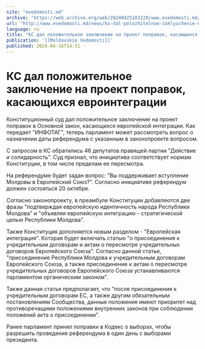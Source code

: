 ```yaml
---
site: "evedomosti.md"
archive: "https://web.archive.org/web/20240425103220/www.evedomosti.md/news/ks-dal-polozhitelnoe-zaklyuchenie-na-proekt-popravok-kasayus"
url: "http://www.evedomosti.md/news/ks-dal-polozhitelnoe-zaklyuchenie-na-proekt-popravok-kasayus"
language: ru
title: "КС дал положительное заключение на проект поправок, касающихся евроинтеграции"
publication: '[[Moldavskie Vedomosti]]'
published: 2024-04-16T14:31
---
```


# КС дал положительное заключение на проект поправок, касающихся евроинтеграции

Конституционный суд дал положительное заключение на проект поправок в Основной закон, касающихся европейской интеграции. Как передает "ИНФОТАГ", теперь парламент может рассмотреть вопрос о назначении даты референдума с указанным в законопроекте вопросом.

С запросом в КС обратились 46 депутатов правящей партии "Действие и солидарность". Суд признал, что инициатива соответствует нормам Конституции, в том числе пределам ее пересмотра.

На референдуме будет задан вопрос: "Вы поддерживает вступление Молдовы в Европейский Союз?". Согласно инициативе референдум должен состояться 20 октября.

Согласно законопроекту, в преамбуле Конституции добавляются две фразы "подтверждая европейскую идентичность народа Республики Молдова" и "объявляя европейскую интеграцию - стратегической целью Республики Молдова".

Также Конституция дополняется новым разделом - "Европейская интеграция". Которая будет включать статью "о присоединения к учредительным договорам и актам о пересмотре учредительных договоров Европейского Союза". Согласно данной статье, "присоединение Республики Молдова к учредительным договорам Европейского Союза, а также присоединение к актам о пересмотре учредительных договоров Европейского Союза устанавливаются парламентом органическим законом".

Также данная статья предполагает, что "после присоединения к учредительным договорам ЕС, а также другим обязательным постановлениям Сообщества, данные положения имеют приоритет над противоречащими положениями внутренних законов при соблюдении положений акта о присоединении".

Ранее парламент принял поправки в Кодекс о выборах, чтобы разрешить проведение референдума в один день с выборами президента.